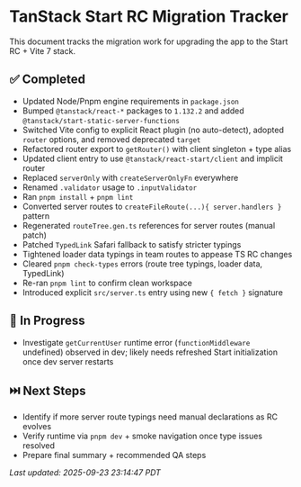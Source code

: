 # TanStack Start RC Migration Tracker

This document tracks the migration work for upgrading the app to the Start RC + Vite 7 stack.

## ✅ Completed

- Updated Node/Pnpm engine requirements in `package.json`
- Bumped `@tanstack/react-*` packages to `1.132.2` and added `@tanstack/start-static-server-functions`
- Switched Vite config to explicit React plugin (no auto-detect), adopted `router` options, and removed deprecated `target`
- Refactored router export to `getRouter()` with client singleton + type alias
- Updated client entry to use `@tanstack/react-start/client` and implicit router
- Replaced `serverOnly` with `createServerOnlyFn` everywhere
- Renamed `.validator` usage to `.inputValidator`
- Ran `pnpm install` + `pnpm lint`
- Converted server routes to `createFileRoute(...){ server.handlers }` pattern
- Regenerated `routeTree.gen.ts` references for server routes (manual patch)
- Patched `TypedLink` Safari fallback to satisfy stricter typings
- Tightened loader data typings in team routes to appease TS RC changes
- Cleared `pnpm check-types` errors (route tree typings, loader data, TypedLink)
- Re-ran `pnpm lint` to confirm clean workspace
- Introduced explicit `src/server.ts` entry using new `{ fetch }` signature

## 🔄 In Progress

- Investigate `getCurrentUser` runtime error (`functionMiddleware` undefined) observed in dev; likely needs refreshed Start initialization once dev server restarts

## ⏭️ Next Steps

- Identify if more server route typings need manual declarations as RC evolves
- Verify runtime via `pnpm dev` + smoke navigation once type issues resolved
- Prepare final summary + recommended QA steps

_Last updated: 2025-09-23 23:14:47 PDT_
